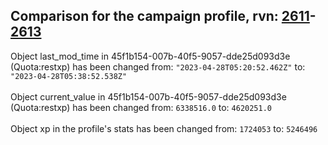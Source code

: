 ## Comparison for the campaign profile, rvn: [2611](https://github.com/PRO100KatYT/FortniteProfileRevisions/tree/main/profiles/campaign/2611%20campaign.json)-[2613](https://github.com/PRO100KatYT/FortniteProfileRevisions/tree/main/profiles/campaign/2613%20campaign.json)

Object last_mod_time in 45f1b154-007b-40f5-9057-dde25d093d3e (Quota:restxp) has been changed from: `"2023-04-28T05:20:52.462Z"` to: `"2023-04-28T05:38:52.538Z"`
<br><br>
Object current_value in 45f1b154-007b-40f5-9057-dde25d093d3e (Quota:restxp) has been changed from: `6338516.0` to: `4620251.0`
<br><br>
Object xp in the profile's stats has been changed from: `1724053` to: `5246496`
<br><br>
